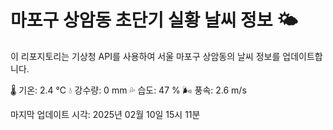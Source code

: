 
# 마포구 상암동 초단기 실황 날씨 정보 🌤️

이 리포지토리는 기상청 API를 사용하여 서울 마포구 상암동의 날씨 정보를 업데이트합니다. 

🌡️ 기온: 2.4 ℃
💧 강수량: 0 mm
💦 습도: 47 %
🌬️ 풍속: 2.6 m/s

마지막 업데이트 시각: 2025년 02월 10일 15시 11분    
